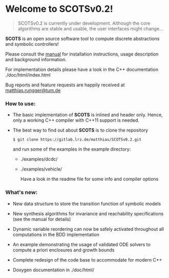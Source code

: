 # Welcome to SCOTSv0.2!

> SCOTSv0.2 is currently under development. Although the core
> algorithms are stable and usable, the user interfaces might change...


**SCOTS** is an open source software tool to compute discrete abstractions and symbolic controllers!

Please consult the [manual](https://gitlab.lrz.de/matthias/SCOTSv0.2/raw/master/manual/manual.pdf) for installation instructions,
usage description and background information.

For implementation details please have a look in the C++ documentation ./doc/html/index.html

Bug reports and feature requests are happily received at <matthias.rungger@tum.de> 

### How to use:

* The basic implementation of **SCOTS** is inlined and header only. Hence, only a working C++ compiler
  with C++11 support is needed.

* The best way to find out about **SCOTS** is to clone the repository 
  
    `$ git clone https://gitlab.lrz.de/matthias/SCOTSv0.2.git`
  
    and run some of the examples in the example directory: 

  * ./examples/dcdc/
  * ./examples/vehicle/

    Have a look in the readme file for some info and compiler options
  
### What's new:

* New data structure to store the transition function of symbolic models
   
* New synthesis algorithms for invariance and reachability specifications 
    (see the manual for details)

* Dynamic variable reordering can now be safely activated throughout all computations in the BDD implementation

* An example demonstrating the usage of validated ODE solvers 
    to compute a priori enclosures and growth bounds

* Complete redesign of the code base to accommodate for modern C++

* Doxygen documentation in ./doc/html/

